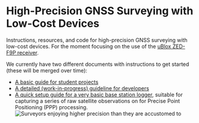 ﻿# High-Precision GNSS Surveying with Low-Cost Devices

Instructions, resources, and code for high-precision GNSS surveying with low-cost devices. For the moment focusing on the use of the [uBlox ZED-F9P receiver](https://www.u-blox.com/en/product/zed-f9p-module).

We currently have two different documents with instructions to get started (these will be merged over time):

* [A basic guide for student projects](Ardusimple_setup_for_student_projects.md)
* [A detailed (work-in-progress) guideline for developers](Positioning_guideline.md)
* [A quick setup guide for a very basic base station logger](provisioning/simple_python_logger/setup_base_logger.md), suitable for capturing a series of raw satellite observations on for Precise Point Positioning (PPP) processing.
![Surveyors enjoying higher precision than they are accustomed to](images/Surveyors.JPG)


